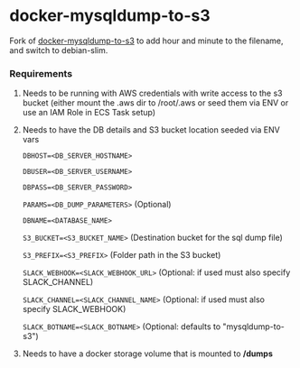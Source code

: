 # docker-mysqldump-to-s3
Fork of [docker-mysqldump-to-s3](https://github.com/uqlibrary/docker-mysqldump-to-s3) to add hour and minute to the 
filename, and switch to debian-slim.

### Requirements

1. Needs to be running with AWS credentials with write access to the s3 bucket (either mount the .aws dir to /root/.aws or seed them via ENV or use an IAM Role in ECS Task setup)

2. Needs to have the DB details and S3 bucket location seeded via ENV vars

   `DBHOST=<DB_SERVER_HOSTNAME>`

   `DBUSER=<DB_SERVER_USERNAME>`

   `DBPASS=<DB_SERVER_PASSWORD>`

   `PARAMS=<DB_DUMP_PARAMETERS>` (Optional)

   `DBNAME=<DATABASE_NAME>`

   `S3_BUCKET=<S3_BUCKET_NAME>` (Destination bucket for the sql dump file)

   `S3_PREFIX=<S3_PREFIX>` (Folder path in the S3 bucket)
   
   `SLACK_WEBHOOK=<SLACK_WEBHOOK_URL>` (Optional: if used must also specify SLACK_CHANNEL)
   
   `SLACK_CHANNEL=<SLACK_CHANNEL_NAME>` (Optional: if used must also specify SLACK_WEBHOOK)
   
   `SLACK_BOTNAME=<SLACK_BOTNAME>` (Optional: defaults to "mysqldump-to-s3")

3. Needs to have a docker storage volume that is mounted to **/dumps**
